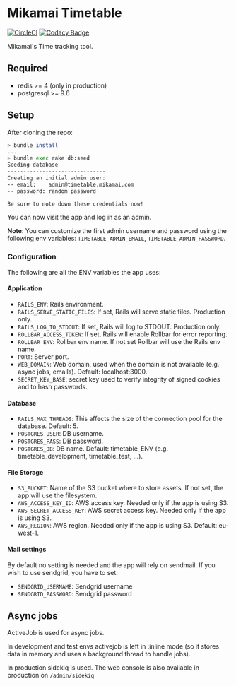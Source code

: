 # Mikamai Timetable

[![CircleCI](https://circleci.com/gh/mikamai/timetable.svg?style=svg&circle-token=f162cc4c45f8a0452a430b7c9f22f7163410be40)](https://circleci.com/gh/mikamai/timetable) [![Codacy Badge](https://api.codacy.com/project/badge/Grade/0c495851473542cdbf452a7277f7a886)](https://www.codacy.com?utm_source=github.com&amp;utm_medium=referral&amp;utm_content=mikamai/timetable&amp;utm_campaign=Badge_Grade)

Mikamai's Time tracking tool.

## Required

- redis >= 4 (only in production)
- postgresql >= 9.6

## Setup

After cloning the repo:

```bash
> bundle install
...
> bundle exec rake db:seed
Seeding database
-------------------------------
Creating an initial admin user:
-- email:    admin@timetable.mikamai.com
-- password: random password

Be sure to note down these credentials now!
```

You can now visit the app and log in as an admin.

**Note**: You can customize the first admin username and password using the following env variables: `TIMETABLE_ADMIN_EMAIL`, `TIMETABLE_ADMIN_PASSWORD`.

### Configuration

The following are all the ENV variables the app uses:

#### Application

- `RAILS_ENV`: Rails environment.
- `RAILS_SERVE_STATIC_FILES`: If set, Rails will serve static files. Production only.
- `RAILS_LOG_TO_STDOUT`: If set, Rails will log to STDOUT. Production only.
- `ROLLBAR_ACCESS_TOKEN`: If set, Rails will enable Rollbar for error reporting.
- `ROLLBAR_ENV`: Rollbar env name. If not set Rollbar will use the Rails env name.
- `PORT`: Server port.
- `WEB_DOMAIN`: Web domain, used when the domain is not available (e.g. async jobs, emails). Default: localhost:3000.
- `SECRET_KEY_BASE`: secret key used to verify integrity of signed cookies and to hash passwords.

#### Database

- `RAILS_MAX_THREADS`: This affects the size of the connection pool for the database. Default: 5.
- `POSTGRES_USER`: DB username.
- `POSTGRES_PASS`: DB password.
- `POSTGRES_DB`: DB name. Default: timetable_ENV (e.g. timetable_development, timetable_test, ...).

#### File Storage

- `S3_BUCKET`: Name of the S3 bucket where to store assets. If not set, the app will use the filesystem.
- `AWS_ACCESS_KEY_ID`: AWS access key. Needed only if the app is using S3.
- `AWS_SECRET_ACCESS_KEY`: AWS secret access key. Needed only if the app is using S3.
- `AWS_REGION`: AWS region. Needed only if the app is using S3. Default: eu-west-1.

#### Mail settings

By default no setting is needed and the app will rely on sendmail. If you wish to use sendgrid, you have to set:

- `SENDGRID_USERNAME`: Sendgrid username
- `SENDGRID_PASSWORD`: Sendgrid password

## Async jobs

ActiveJob is used for async jobs.

In development and test envs activejob is left in :inline mode (so it stores data in memory and uses a background thread to handle jobs).

In production sidekiq is used. The web console is also available in production on `/admin/sidekiq`
